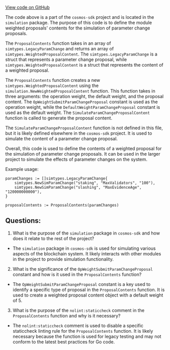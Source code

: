 [View code on GitHub](https://github.com/cosmos/cosmos-sdk/blob/main/x/params/simulation/proposals.go)

The code above is a part of the `cosmos-sdk` project and is located in the `simulation` package. The purpose of this code is to define the module weighted proposals' contents for the simulation of parameter change proposals. 

The `ProposalContents` function takes in an array of `simtypes.LegacyParamChange` and returns an array of `simtypes.WeightedProposalContent`. The `simtypes.LegacyParamChange` is a struct that represents a parameter change proposal, while `simtypes.WeightedProposalContent` is a struct that represents the content of a weighted proposal. 

The `ProposalContents` function creates a new `simtypes.WeightedProposalContent` using the `simulation.NewWeightedProposalContent` function. This function takes in three arguments: the operation weight, the default weight, and the proposal content. The `OpWeightSubmitParamChangeProposal` constant is used as the operation weight, while the `DefaultWeightParamChangeProposal` constant is used as the default weight. The `SimulateParamChangeProposalContent` function is called to generate the proposal content. 

The `SimulateParamChangeProposalContent` function is not defined in this file, but it is likely defined elsewhere in the `cosmos-sdk` project. It is used to simulate the content of a parameter change proposal. 

Overall, this code is used to define the contents of a weighted proposal for the simulation of parameter change proposals. It can be used in the larger project to simulate the effects of parameter changes on the system. 

Example usage:

```
paramChanges := []simtypes.LegacyParamChange{
    simtypes.NewSimParamChange("staking", "MaxValidators", "100"),
    simtypes.NewSimParamChange("slashing", "MaxEvidenceAge", "120000000000"),
}

proposalContents := ProposalContents(paramChanges)
```
## Questions: 
 1. What is the purpose of the `simulation` package in `cosmos-sdk` and how does it relate to the rest of the project?
- The `simulation` package in `cosmos-sdk` is used for simulating various aspects of the blockchain system. It likely interacts with other modules in the project to provide simulation functionality.

2. What is the significance of the `OpWeightSubmitParamChangeProposal` constant and how is it used in the `ProposalContents` function?
- The `OpWeightSubmitParamChangeProposal` constant is a key used to identify a specific type of proposal in the `ProposalContents` function. It is used to create a weighted proposal content object with a default weight of 5.

3. What is the purpose of the `nolint:staticcheck` comment in the `ProposalContents` function and why is it necessary?
- The `nolint:staticcheck` comment is used to disable a specific staticcheck linting rule for the `ProposalContents` function. It is likely necessary because the function is used for legacy testing and may not conform to the latest best practices for Go code.